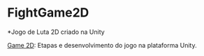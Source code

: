 # FightGame2D

*Jogo de Luta 2D criado na Unity 

[Game 2D](Game_2D): Etapas e desenvolvimento do jogo na plataforma Unity.
